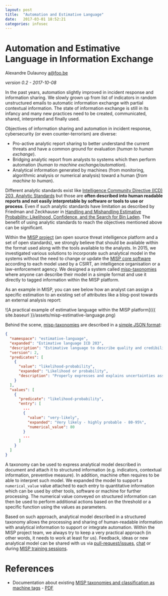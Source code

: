 ```yaml
---
layout: post
title:  "Automation and Estimative Language"
date:   2017-03-01 18:52:21
categories: infosec
---
```


# Automation and Estimative Language in Information Exchange

Alexandre Dulaunoy <a@foo.be>

*version 0.2 - 2017-10-08*


In the past years, automation slightly improved in incident response and information sharing. We slowly grown up from list of indicators in random unstructured emails to automatic information exchange with partial contextual information. The state of information exchange is still in its infancy and many new practices need to be created, communicated, shared, interpreted and finally used.

Objectives of information sharing and automation in incident response, cybersecurity (or even counter-terrorism) are diverse:

- Pro-active analytic report sharing to better understand the current threats and have a common ground for evaluation (_human to human exchange_).
- Bridging analytic report from analysts to systems which then perform automation (_human to machine exchange/automation_).
- Analytical information generated by machines (from monitoring, algorithmic analysis or numerical analysis) toward a human (_from machine to human_).

Different analytic standards exist like [Intelligence Community Directive (ICD) 203, Analytic Standards](https://www.dni.gov/files/documents/ICD/ICD%20203%20Analytic%20Standards.pdf) but those are **often described into human readable reports and not easily interpretable by software or tools to use or process**. Even if such analytic standards have limitation as described by Friedman and Zeckhauser in [Handling and Mishandling Estimative Probability: Likelihood, Confidence, and the Search for Bin Laden](https://sites.hks.harvard.edu/fs/rzeckhau/Estimative_Probability.pdf). The benefit of using analytic standards to reach the objectives mentioned above can be significant.

Within the [MISP project](https://www.misp-project/) (an open source threat intelligence platform and a set of open standards), we strongly believe that should be available within the format used along with the tools available to the analysts. In 2015, we investigated various solutions to incorporate such analytical model in the systems without the need to change or update the [MISP core software](https://github.com/MISP/MISP) according to each model used by a CSIRT, an intelligence organisation or a law-enforcement agency. We designed a system called [misp-taxonomies](https://github.com/MISP/misp-taxonomies/) where anyone can describe their model in a simple format and use it directly to tagged information within the MISP platform.

As an example in MISP, you can see below how an analyst can assign a specific estimation to an existing set of attributes like a blog-post towards an external analysis report:

![A practical example of estimative language within the MISP platform]({{ site.baseurl }}/assets/misp-estimative-language.png)

Behind the scene, [misp-taxonomies](https://github.com/MISP/misp-taxonomies/) are described in a [simple JSON format](https://github.com/MISP/misp-taxonomies/blob/main/estimative-language/machinetag.json):

~~~~json
{
  "namespace": "estimative-language",
  "expanded": "Estimative language ICD 203",
  "description": "Estimative language to describe quality and credibility of underlying sources, data, and methodologies based Intelligence Community Directive 203 (ICD 203)",
  "version": 2,
  "predicates": [
    {
      "value": "likelihood-probability",
      "expanded": "Likelihood or probability",
      "description": "Properly expresses and explains uncertainties associated with major analytic judgments: Analytic products should indicate and explain the basis for the uncertainties associated with major analytic judgments, specifically the likelihood of occurrence of an event or development, and the analyst's confidence in the basis for this judgment. Degrees of likelihood encompass a full spectrum from remote to nearly certain. Analysts' confidence in an assessment or judgment may be based on the logic and evidentiary base that underpin it, including the quantity and quality of source material, and their understanding of the topic. Analytic products should note causes of uncertainty (e.g., type, currency, and amount of information, knowledge gaps, and the nature of the issue) and explain how uncertainties affect analysis (e.g., to what degree and how a judgment depends on assumptions). As appropriate, products should identify indicators that would alter the levels of uncertainty for major analytic judgments. Consistency in the terms used and the supporting information and logic advanced is critical to success in expressing uncertainty, regardless of whether likelihood or confidence expressions are used."
    }
  ],
  "values": [
    {
      "predicate": "likelihood-probability",
      "entry": [
        ...
        {
          "value": "very-likely",
          "expanded": "Very likely - highly probable - 80-95%",
          "numerical_value": 80
        }
        ...
      ]
    }
  ]
}
~~~~

A taxonomy can be used to express analytical model described in document and attach it to structured information (e.g. indicators, contextual information, preventive measure). In addition, machine often requires to be able to interpret such model. We expanded the model to support a `numerical_value` value attached to each entry to quantitative information which can be used by other tools, software or machine for further processing. The numerical value conveyed on structured information can then be used to perform additional actions based on the threshold or a specific function using the values as parameters.

Based on such approach, analytical model described in a structured taxonomy allows the processing and sharing of human-readable information with analytical information to support or integrate automation. Within the MISP project team, we always try to keep a very practical approach (in other words, it needs to work at least for us). Feedback, ideas or new analytical model can be shared with us via [pull-request/issues](https://github.com/MISP/misp-taxonomies), [chat](https://gitter.im/MISP/MISP) or during [MISP training sessions](https://www.circl.lu/services/misp-training-materials/).

# References

- Documentation about existing [MISP taxonomies and classification as machine tags](https://www.misp-project.org/taxonomies.html) - [PDF](https://www.misp-project.org/taxonomies.pdf)
